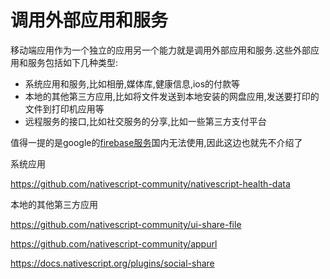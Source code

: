 # 调用外部应用和服务

移动端应用作为一个独立的应用另一个能力就是调用外部应用和服务.这些外部应用和服务包括如下几种类型:

+ 系统应用和服务,比如相册,媒体库,健康信息,ios的付款等
+ 本地的其他第三方应用,比如将文件发送到本地安装的网盘应用,发送要打印的文件到打印机应用等
+ 远程服务的接口,比如社交服务的分享,比如一些第三方支付平台

值得一提的是google的[firebase服务](https://firebase.google.com/docs/reference/android/com/google/firebase/FirebaseApp)国内无法使用,因此这边也就先不介绍了




系统应用


https://github.com/nativescript-community/nativescript-health-data

本地的其他第三方应用

https://github.com/nativescript-community/ui-share-file

https://github.com/nativescript-community/appurl

https://docs.nativescript.org/plugins/social-share